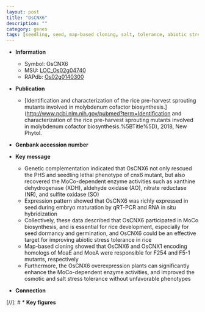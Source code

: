 ```yaml
---
layout: post
title: "OsCNX6"
description: ""
category: genes
tags: [seedling, seed, map-based cloning, salt, tolerance, abiotic stress, salt stress, stress, biotic stress, nitrate, stress tolerance, dormancy]
---
```


* **Information**  
    + Symbol: OsCNX6  
    + MSU: [LOC_Os02g04740](http://rice.uga.edu/cgi-bin/ORF_infopage.cgi?orf=LOC_Os02g04740)  
    + RAPdb: [Os02g0140300](https://rapdb.dna.affrc.go.jp/locus/?name=Os02g0140300)  

* **Publication**  
    + [Identification and characterization of the rice pre-harvest sprouting mutants involved in molybdenum cofactor biosynthesis.](http://www.ncbi.nlm.nih.gov/pubmed?term=Identification and characterization of the rice pre-harvest sprouting mutants involved in molybdenum cofactor biosynthesis.%5BTitle%5D), 2018, New Phytol.

* **Genbank accession number**  

* **Key message**  
    + Genetic complementation indicated that OsCNX6 not only rescued the PHS and seedling lethal phenotype of cnx6 mutant, but also recovered the MoCo-dependent enzyme activities such as xanthine dehydrogenase (XDH), aldehyde oxidase (AO), nitrate reductase (NR), and sulfite oxidase (SO)
    + Expression pattern showed that OsCNX6 was richly expressed in seed during embryo maturation by qRT-PCR and RNA in situ hybridization
    + Collectively, these data described that OsCNX6 participated in MoCo biosynthesis, and is essential for rice development, especially for seed dormancy and germination, and OsCNX6 could be an effective target for improving abiotic stress tolerance in rice
    + Map-based cloning showed that OsCNX6 and OsCNX1 encoding homologs of MoaE and MoeA were responsible for F254 and F5-1 mutants, respectively
    + Furthermore, the OsCNX6 overexpression plants can significantly enhance the MoCo-dependent enzyme activities, and improved the osmotic and salt stress tolerance without unfavorable phenotypes

* **Connection**  

[//]: # * **Key figures**  


